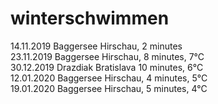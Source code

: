 # winterschwimmen
14.11.2019 Baggersee Hirschau, 2 minutes<br>
23.11.2019 Baggersee Hirschau, 8 minutes, 7°C<br>
30.12.2019 Drazdiak Bratislava 10 minutes, 6°C<br>
12.01.2020 Baggersee Hirschau, 4 minutes, 5°C<br>
19.01.2020 Baggersee Hirschau, 5 minutes, 4°C<br>
